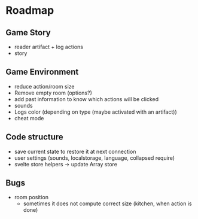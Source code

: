 # Roadmap

## Game Story
* reader artifact + log actions
* story

## Game Environment
* reduce action/room size
* Remove empty room (options?)
* add past information to know which actions will be clicked
* sounds
* Logs color (depending on type (maybe activated with an artifact))
* cheat mode

## Code structure
* save current state to restore it at next connection
* user settings (sounds, localstorage, language, collapsed require)
* svelte store helpers → update Array store

## Bugs

* room position
    * sometimes it does not compute correct size (kitchen, when action is done)
